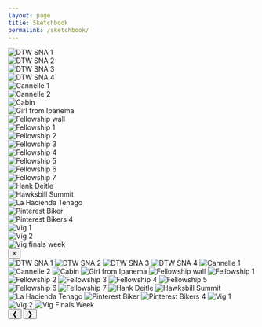 ```yaml
---
layout: page
title: Sketchbook
permalink: /sketchbook/
---
```


<div class="slideshow" id="sketchbook">
<!-- Thumbnail Gallery -->
<div class="thumbnail-gallery">
  <div class="thumbnail" data-index="0">
    <img src="../images/sketchbook/DTW_→_SNA_→_DTW_Sept_2024-2.PNG" alt="DTW SNA 1">
  </div>
  <div class="thumbnail" data-index="0">
    <img src="../images/sketchbook/DTW_→_SNA_→_DTW_Sept_2024-3.PNG" alt="DTW SNA 2">
  </div>
  <div class="thumbnail" data-index="0">
    <img src="../images/sketchbook/DTW_→_SNA_→_DTW_Sept_2024-4.PNG" alt="DTW SNA 3">
  </div>
  <div class="thumbnail" data-index="0">
    <img src="../images/sketchbook/DTW_→_SNA_→_DTW_Sept_2024-5.PNG" alt="DTW SNA 4">
  </div>
  <div class="thumbnail" data-index="0">
    <img src="../images/sketchbook/Cannelle_2.PNG" alt="Cannelle 1">
  </div>
  <div class="thumbnail" data-index="0">
    <img src="../images/sketchbook/Cannelle_3.PNG" alt="Cannelle 2">
  </div>
  <div class="thumbnail" data-index="0">
    <img src="../images/sketchbook/Cabin_WV.JPG" alt="Cabin">
  </div>
  <div class="thumbnail" data-index="0">
    <img src="../images/sketchbook/Girl_from_Ipanema.jpg" alt="Girl from Ipanema">
  </div>
  <div class="thumbnail" data-index="0">
    <img src="../images/sketchbook/Fellowship_wall.jpg" alt="Fellowship wall">
  </div>
  <div class="thumbnail" data-index="0">
    <img src="../images/sketchbook/Fellowship_1.jpg" alt="Fellowship 1">
  </div>
  <div class="thumbnail" data-index="0">
    <img src="../images/sketchbook/Fellowship_2.jpg" alt="Fellowship 2">
  </div>
  <div class="thumbnail" data-index="0">
    <img src="../images/sketchbook/Fellowship_3.jpg" alt="Fellowship 3">
  </div>
  <div class="thumbnail" data-index="0">
    <img src="../images/sketchbook/Fellowship_4.jpg" alt="Fellowship 4">
  </div>
  <div class="thumbnail" data-index="0">
    <img src="../images/sketchbook/Fellowship_5.jpg" alt="Fellowship 5">
  </div>
  <div class="thumbnail" data-index="0">
    <img src="../images/sketchbook/Fellowship_6.jpg" alt="Fellowship 6">
  </div>
  <div class="thumbnail" data-index="0">
    <img src="../images/sketchbook/Fellowship_7.jpg" alt="Fellowship 7">
  </div>
  <div class="thumbnail" data-index="0">
    <img src="../images/sketchbook/Hank_Deitle.JPG" alt="Hank Deitle">
  </div>
  <div class="thumbnail" data-index="0">
    <img src="../images/sketchbook/Hawksbill_Summit.JPG" alt="Hawksbill Summit">
  </div>
  <div class="thumbnail" data-index="0">
    <img src="../images/sketchbook/La_Hacienda_Tenago.jpg" alt="La Hacienda Tenago">
  </div>
  <div class="thumbnail" data-index="0">
    <img src="../images/sketchbook/Pinterest_Biker.JPG" alt="Pinterest Biker">
  </div>
  <div class="thumbnail" data-index="0">
    <img src="../images/sketchbook/Pinterest_Bikers_4.JPG" alt="Pinterest Bikers 4">
  </div>
  <div class="thumbnail" data-index="0">
    <img src="../images/sketchbook/Vig_1.jpg" alt="Vig 1">
  </div>
  <div class="thumbnail" data-index="0">
    <img src="../images/sketchbook/Vig_2.JPG" alt="Vig 2">
  </div>
  <div class="thumbnail" data-index="0">
    <img src="../images/sketchbook/Vig_Finals_Week.jpg" alt="Vig finals week">
  </div>
</div>

<!-- Full-size Image Viewer (initially hidden) -->
<div class="full-size-gallery">
  <button class="close-gallery">X</button>
  <div class="image-container">
    <img class="full-image" src="../images/sketchbook/DTW_→_SNA_→_DTW_Sept_2024-2.PNG" alt="DTW SNA 1">
    <img class="full-image" src="../images/sketchbook/DTW_→_SNA_→_DTW_Sept_2024-3.PNG" alt="DTW SNA 2">
    <img class="full-image" src="../images/sketchbook/DTW_→_SNA_→_DTW_Sept_2024-4.PNG" alt="DTW SNA 3">
    <img class="full-image" src="../images/sketchbook/DTW_→_SNA_→_DTW_Sept_2024-5.PNG" alt="DTW SNA 4">
    <img class="full-image" src="../images/sketchbook/Cannelle_2.PNG" alt="Cannelle 1">
    <img class="full-image" src="../images/sketchbook/Cannelle_3.PNG" alt="Cannelle 2">
    <img class="full-image" src="../images/sketchbook/Cabin_WV.JPG" alt="Cabin">
    <img class="full-image" src="../images/sketchbook/Girl_from_Ipanema.jpg" alt="Girl from Ipanema">
    <img class="full-image" src="../images/sketchbook/Fellowship_wall.jpg" alt="Fellowship wall">
    <img class="full-image" src="../images/sketchbook/Fellowship_1.jpg" alt="Fellowship 1">
    <img class="full-image" src="../images/sketchbook/Fellowship_2.jpg" alt="Fellowship 2">
    <img class="full-image" src="../images/sketchbook/Fellowship_3.jpg" alt="Fellowship 3">
    <img class="full-image" src="../images/sketchbook/Fellowship_4.jpg" alt="Fellowship 4">
    <img class="full-image" src="../images/sketchbook/Fellowship_5.jpg" alt="Fellowship 5">
    <img class="full-image" src="../images/sketchbook/Fellowship_6.jpg" alt="Fellowship 6">
    <img class="full-image" src="../images/sketchbook/Fellowship_7.jpg" alt="Fellowship 7">
    <img class="full-image" src="../images/sketchbook/Hank_Deitle.JPG" alt="Hank Deitle">
    <img class="full-image" src="../images/sketchbook/Hawksbill_Summit.JPG" alt="Hawksbill Summit">
    <img class="full-image" src="../images/sketchbook/La_Hacienda_Tenago.jpg" alt="La Hacienda Tenago">
    <img class="full-image" src="../images/sketchbook/Pinterest_Biker.JPG" alt="Pinterest Biker">
    <img class="full-image" src="../images/sketchbook/Pinterest_Bikers_4.JPG" alt="Pinterest Bikers 4">
    <img class="full-image" src="../images/sketchbook/Vig_1.jpg" alt="Vig 1">
    <img class="full-image" src="../images/sketchbook/Vig_2.JPG" alt="Vig 2">
    <img class="full-image" src="../images/sketchbook/Vig_Finals_Week.jpg" alt="Vig Finals Week">
  </div>
  <button class="prev-image">&#10094;</button>
  <button class="next-image">&#10095;</button>
</div>
</div>

